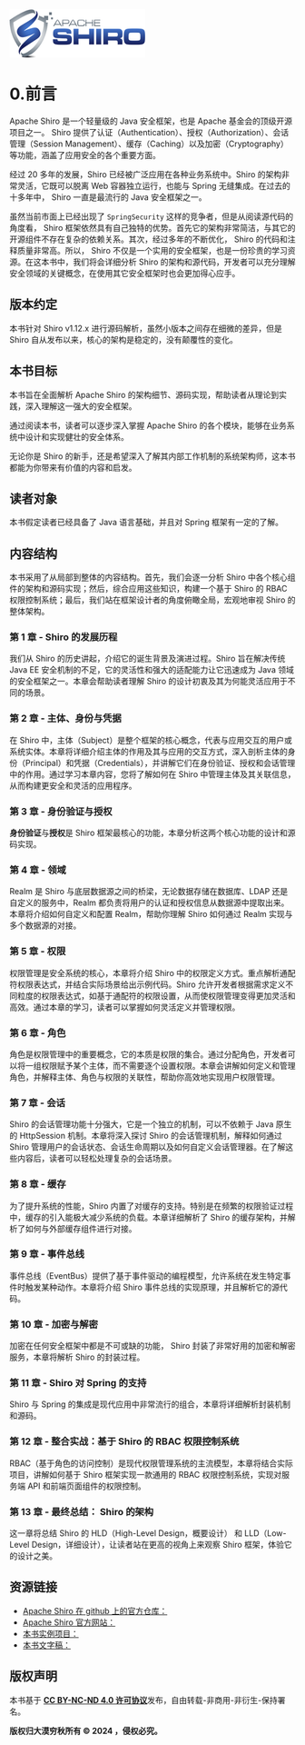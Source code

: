 <img src="./imgs/apache-shiro-logo.png">

# 0.前言

Apache Shiro 是一个轻量级的 Java 安全框架，也是 Apache 基金会的顶级开源项目之一。 Shiro 提供了认证（Authentication）、授权（Authorization）、会话管理（Session Management）、缓存（Caching）以及加密（Cryptography）等功能，涵盖了应用安全的各个重要方面。

经过 20 多年的发展，Shiro 已经被广泛应用在各种业务系统中。Shiro 的架构非常灵活，它既可以脱离 Web 容器独立运行，也能与 Spring 无缝集成。在过去的十多年中， Shiro 一直是最流行的 Java 安全框架之一。

虽然当前市面上已经出现了 `SpringSecurity` 这样的竞争者，但是从阅读源代码的角度看， Shiro 框架依然具有自己独特的优势。首先它的架构非常简洁，与其它的开源组件不存在复杂的依赖关系。其次，经过多年的不断优化， Shiro 的代码和注释质量非常高。所以， Shiro 不仅是一个实用的安全框架，也是一份珍贵的学习资源。在这本书中，我们将会详细分析 Shiro 的架构和源代码，开发者可以充分理解安全领域的关键概念，在使用其它安全框架时也会更加得心应手。

## 版本约定

本书针对 Shiro v1.12.x 进行源码解析，虽然小版本之间存在细微的差异，但是 Shiro 自从发布以来，核心的架构是稳定的，没有颠覆性的变化。

## 本书目标

本书旨在全面解析 Apache Shiro 的架构细节、源码实现，帮助读者从理论到实践，深入理解这一强大的安全框架。

通过阅读本书，读者可以逐步深入掌握 Apache Shiro 的各个模块，能够在业务系统中设计和实现健壮的安全体系。

无论你是 Shiro 的新手，还是希望深入了解其内部工作机制的系统架构师，这本书都能为你带来有价值的内容和启发。

## 读者对象

本书假定读者已经具备了 Java 语言基础，并且对 Spring 框架有一定的了解。

## 内容结构

本书采用了从局部到整体的内容结构。首先，我们会逐一分析 Shiro 中各个核心组件的架构和源码实现；然后，综合应用这些知识，构建一个基于 Shiro 的 RBAC 权限控制系统；最后，我们站在框架设计者的角度俯瞰全局，宏观地审视 Shiro 的整体架构。

### 第 1 章 - Shiro 的发展历程

我们从 Shiro 的历史讲起，介绍它的诞生背景及演进过程。Shiro 旨在解决传统 Java EE 安全机制的不足，它的灵活性和强大的适配能力让它迅速成为 Java 领域的安全框架之一。本章会帮助读者理解 Shiro 的设计初衷及其为何能灵活应用于不同的场景。

### 第 2 章 - 主体、身份与凭据

在 Shiro 中，主体（Subject）是整个框架的核心概念，代表与应用交互的用户或系统实体。本章将详细介绍主体的作用及其与应用的交互方式，深入剖析主体的身份（Principal）和凭据（Credentials），并讲解它们在身份验证、授权和会话管理中的作用。通过学习本章内容，您将了解如何在 Shiro 中管理主体及其关联信息，从而构建更安全和灵活的应用程序。

### 第 3 章 - 身份验证与授权

**身份验证**与**授权**是 Shiro 框架最核心的功能，本章分析这两个核心功能的设计和源码实现。

### 第 4 章 - 领域

Realm 是 Shiro 与底层数据源之间的桥梁，无论数据存储在数据库、LDAP 还是自定义的服务中，Realm 都负责将用户的认证和授权信息从数据源中提取出来。本章将介绍如何自定义和配置 Realm，帮助你理解 Shiro 如何通过 Realm 实现与多个数据源的对接。

### 第 5 章 - 权限

权限管理是安全系统的核心，本章将介绍 Shiro 中的权限定义方式。重点解析通配符权限表达式，并结合实际场景给出示例代码。Shiro 允许开发者根据需求定义不同粒度的权限表达式，如基于通配符的权限设置，从而使权限管理变得更加灵活和高效。通过本章的学习，读者可以掌握如何灵活定义并管理权限。

### 第 6 章 - 角色

角色是权限管理中的重要概念，它的本质是权限的集合。通过分配角色，开发者可以将一组权限赋予某个主体，而不需要逐个设置权限。本章会讲解如何定义和管理角色，并解释主体、角色与权限的关联性，帮助你高效地实现用户权限管理。

### 第 7 章 - 会话

Shiro 的会话管理功能十分强大，它是一个独立的机制，可以不依赖于 Java 原生的 HttpSession 机制。本章将深入探讨 Shiro 的会话管理机制，解释如何通过 Shiro 管理用户的会话状态、会话生命周期以及如何自定义会话管理器。在了解这些内容后，读者可以轻松处理复杂的会话场景。

### 第 8 章 - 缓存

为了提升系统的性能，Shiro 内置了对缓存的支持。特别是在频繁的权限验证过程中，缓存的引入能极大减少系统的负载。本章详细解析了 Shiro 的缓存架构，并解析了如何与外部缓存组件进行对接。

### 第 9 章 - 事件总线

事件总线（EventBus）提供了基于事件驱动的编程模型，允许系统在发生特定事件时触发某种动作。本章将介绍 Shiro 事件总线的实现原理，并且解析它的源代码。

### 第 10 章 - 加密与解密

加密在任何安全框架中都是不可或缺的功能， Shiro 封装了非常好用的加密和解密服务，本章将解析 Shiro 的封装过程。

### 第 11 章 - Shiro 对 Spring 的支持

Shiro 与 Spring 的集成是现代应用中非常流行的组合，本章将详细解析封装机制和源码。

### 第 12 章 - 整合实战：基于 Shiro 的 RBAC 权限控制系统

RBAC（基于角色的访问控制）是现代权限管理系统的主流模型，本章将结合实际项目，讲解如何基于 Shiro 框架实现一款通用的 RBAC 权限控制系统，实现对服务端 API 和前端页面组件的权限控制。

### 第 13 章 - 最终总结： Shiro 的架构

这一章将总结 Shiro 的 HLD（High-Level Design，概要设计） 和 LLD（Low-Level Design，详细设计），让读者站在更高的视角上来观察 Shiro 框架，体验它的设计之美。

## 资源链接

- [Apache Shiro 在 github 上的官方仓库：](https://github.com/apache/shiro)
- [Apache Shiro 官方网站：](https://shiro.apache.org/)
- [本书实例项目：](https://gitee.com/mumu-osc/nicefish-spring-boot)
- [本书文字稿：](https://gitee.com/mumu-osc/apache-shiro-source-code-explaination)

## 版权声明

本书基于 [**CC BY-NC-ND 4.0 许可协议**](https://creativecommons.org/licenses/by-nc-nd/4.0/deed.en)发布，自由转载-非商用-非衍生-保持署名。

**版权归大漠穷秋所有 © 2024 ，侵权必究。**
